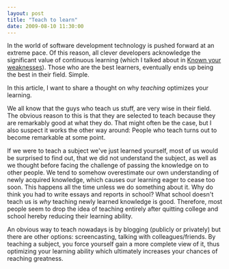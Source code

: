 ```yaml
---
layout: post
title: "Teach to learn"
date: 2009-08-10 11:30:00
---
```

In the world of software development technology is pushed forward at an extreme pace. Of this reason, all clever developers acknowledge the significant value of continuous learning (which I talked about in [Known your weaknesses](/know-your-weaknesses)). Those who are the best learners, eventually ends up being the best in their field. Simple.

In this article, I want to share a thought on why *teaching* optimizes your learning.

We all know that the guys who teach us stuff, are very wise in their field. The obvious reason to this is that they are selected to teach because they are remarkably good at what they do. That might often be the case, but I also suspect it works the other way around: People who teach turns out to become remarkable at some point.

If we were to teach a subject we've just learned yourself, most of us would be surprised to find out, that we did not understand the subject, as well as we thought before facing the challenge of passing the knowledge on to other people. We tend to somehow overestimate our own understanding of newly acquired knowledge, which causes our learning eager to cease too soon. This happens all the time unless we do something about it. Why do think you had to write essays and reports in school? What school doesn't teach us is *why* teaching newly learned knowledge is good. Therefore, most people seem to drop the idea of teaching entirely after quitting college and school hereby reducing their learning ability.

An obvious way to teach nowadays is by blogging (publicly or privately) but there are other options: screencasting, talking with colleagues/friends. By teaching a subject, you force yourself gain a more complete view of it, thus optimizing your learning ability which ultimately increases your chances of reaching greatness.
